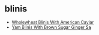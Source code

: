 # blinis

 * [Wholewheat Blinis With American Caviar](index/w/wholewheat-blinis-with-american-caviar-351035.json)
 * [Yam Blinis With Brown Sugar Ginger Sa](index/y/yam-blinis-with-brown-sugar-ginger-sa.json)
